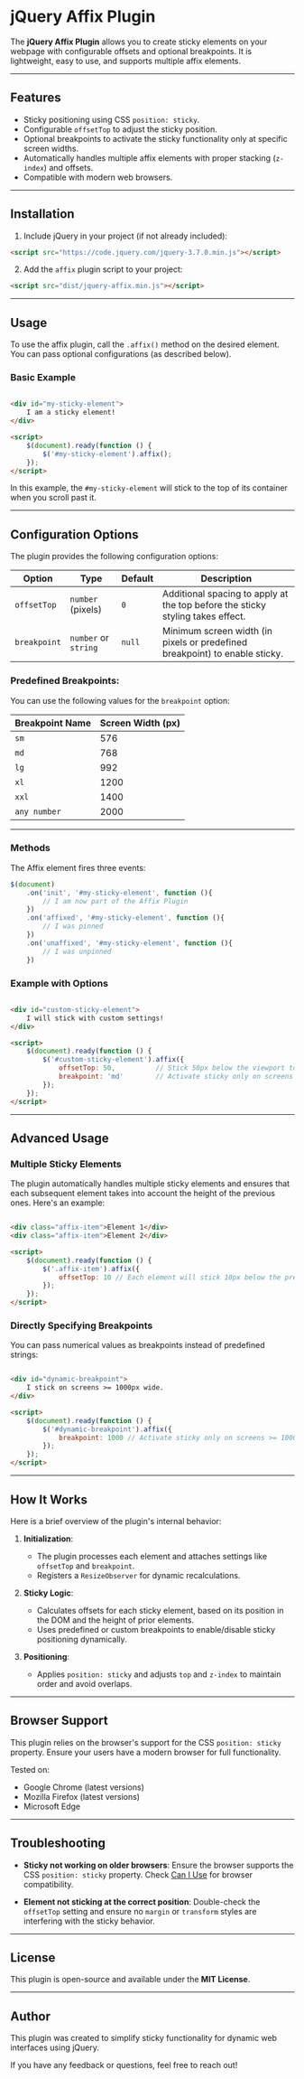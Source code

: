 # jQuery Affix Plugin

The **jQuery Affix Plugin** allows you to create sticky elements on your webpage with configurable offsets and optional
breakpoints. It is lightweight, easy to use, and supports multiple affix elements.

---

## Features

- Sticky positioning using CSS `position: sticky`.
- Configurable `offsetTop` to adjust the sticky position.
- Optional breakpoints to activate the sticky functionality only at specific screen widths.
- Automatically handles multiple affix elements with proper stacking (`z-index`) and offsets.
- Compatible with modern web browsers.

---

## Installation

1. Include jQuery in your project (if not already included):

```html
<script src="https://code.jquery.com/jquery-3.7.0.min.js"></script>
```

2. Add the `affix` plugin script to your project:

```html
<script src="dist/jquery-affix.min.js"></script>
```

---

## Usage

To use the affix plugin, call the `.affix()` method on the desired element.
You can pass optional configurations (as described below).

### Basic Example

```html

<div id="my-sticky-element">
    I am a sticky element!
</div>

<script>
    $(document).ready(function () {
        $('#my-sticky-element').affix();
    });
</script>
```

In this example, the `#my-sticky-element` will stick to the top of its container when you scroll past it.

---

## Configuration Options

The plugin provides the following configuration options:

| Option          | Type                 | Default | Description                                                                    |
|-----------------|----------------------|---------|--------------------------------------------------------------------------------|
| `offsetTop`     | `number` (pixels)    | `0`     | Additional spacing to apply at the top before the sticky styling takes effect. |
| `breakpoint`    | `number` or `string` | `null`  | Minimum screen width (in pixels or predefined breakpoint) to enable sticky.    |

### Predefined Breakpoints:

You can use the following values for the `breakpoint` option:

| Breakpoint Name | Screen Width (px) |
|-----------------|-------------------|
| `sm`            | 576               |
| `md`            | 768               |
| `lg`            | 992               |
| `xl`            | 1200              |
| `xxl`           | 1400              |
| `any number`    | 2000              |

---

### Methods

The Affix element fires three events:

```javascript
$(document)
    .on('init', '#my-sticky-element', function (){
        // I am now part of the Affix Plugin
    })
    .on('affixed', '#my-sticky-element', function (){
        // I was pinned
    })
    .on('unaffixed', '#my-sticky-element', function (){
        // I was unpinned
    })
```

### Example with Options

```html

<div id="custom-sticky-element">
    I will stick with custom settings!
</div>

<script>
    $(document).ready(function () {
        $('#custom-sticky-element').affix({
            offsetTop: 50,          // Stick 50px below the viewport top
            breakpoint: 'md'        // Activate sticky only on screens >= 768px wide
        });
    });
</script>
```

---

## Advanced Usage

### Multiple Sticky Elements

The plugin automatically handles multiple sticky elements and ensures that each subsequent element takes into account
the height of the previous ones. Here's an example:

```html

<div class="affix-item">Element 1</div>
<div class="affix-item">Element 2</div>

<script>
    $(document).ready(function () {
        $('.affix-item').affix({
            offsetTop: 10 // Each element will stick 10px below the previous one
        });
    });
</script>
```

### Directly Specifying Breakpoints

You can pass numerical values as breakpoints instead of predefined strings:

```html

<div id="dynamic-breakpoint">
    I stick on screens >= 1000px wide.
</div>

<script>
    $(document).ready(function () {
        $('#dynamic-breakpoint').affix({
            breakpoint: 1000 // Activate sticky only on screens >= 1000px wide
        });
    });
</script>
```

---

## How It Works

Here is a brief overview of the plugin's internal behavior:

1. **Initialization**:
    - The plugin processes each element and attaches settings like `offsetTop` and `breakpoint`.
    - Registers a `ResizeObserver` for dynamic recalculations.

2. **Sticky Logic**:
    - Calculates offsets for each sticky element, based on its position in the DOM and the height of prior elements.
    - Uses predefined or custom breakpoints to enable/disable sticky positioning dynamically.

3. **Positioning**:
    - Applies `position: sticky` and adjusts `top` and `z-index` to maintain order and avoid overlaps.

---

## Browser Support

This plugin relies on the browser's support for the CSS `position: sticky` property. Ensure your users have a modern
browser for full functionality.

Tested on:

- Google Chrome (latest versions)
- Mozilla Firefox (latest versions)
- Microsoft Edge

---

## Troubleshooting

- **Sticky not working on older browsers**:
  Ensure the browser supports the CSS `position: sticky` property. Check [Can I Use](https://caniuse.com/?search=sticky)
  for browser compatibility.

- **Element not sticking at the correct position**:
  Double-check the `offsetTop` setting and ensure no `margin` or `transform` styles are interfering with the sticky
  behavior.

---

## License

This plugin is open-source and available under the **MIT License**.

---

## Author

This plugin was created to simplify sticky functionality for dynamic web interfaces using jQuery.

If you have any feedback or questions, feel free to reach out!